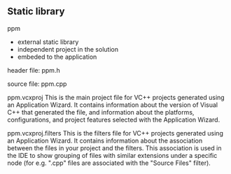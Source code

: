 ## Static library

ppm  
* external static library
* independent project in the solution
* embeded to the application

header file: ppm.h

source file: ppm.cpp

ppm.vcxproj
    This is the main project file for VC++ projects generated using an Application Wizard.
    It contains information about the version of Visual C++ that generated the file, and
    information about the platforms, configurations, and project features selected with the
    Application Wizard.

ppm.vcxproj.filters
    This is the filters file for VC++ projects generated using an Application Wizard. 
    It contains information about the association between the files in your project 
    and the filters. This association is used in the IDE to show grouping of files with
    similar extensions under a specific node (for e.g. ".cpp" files are associated with the
    "Source Files" filter).
